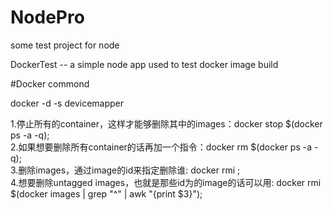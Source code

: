 # NodePro
some test project for node

DockerTest -- a simple node app used to test docker image build

#Docker commond

docker -d -s devicemapper

1.停止所有的container，这样才能够删除其中的images：docker stop $(docker ps -a -q); </br>
2.如果想要删除所有container的话再加一个指令：docker rm $(docker ps -a -q); </br>
3.删除images，通过image的id来指定删除谁: docker rmi <image id>; </br>
4.想要删除untagged images，也就是那些id为<None>的image的话可以用: docker rmi $(docker images | grep "^<none>" | awk "{print $3}"); </br>

